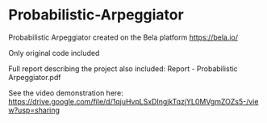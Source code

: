 # Probabilistic-Arpeggiator

Probabilistic Arpeggiator created on the Bela platform
https://bela.io/

Only original code included

Full report describing the project also included: Report - Probabilistic Arpeggiator.pdf

See the video demonstration here:
https://drive.google.com/file/d/1qjuHvpLSxDIngjkTqzjYL0MVgmZOZs5-/view?usp=sharing
